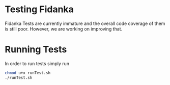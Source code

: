 # Testing Fidanka
Fidanka Tests are currently immature and the overall code coverage of them is still poor. However, we are working on improving that.

# Running Tests
In order to run tests simply run

```bash
chmod u+x runTest.sh
./runTest.sh
```
